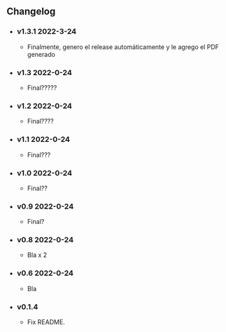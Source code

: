 ## Changelog

<!-- Version start @@ {"version": "v1.3.1", "release": "Final", "shouldCreateRelease": "false"} -->

- ### v1.3.1 2022-3-24

  - Finalmente, genero el release automáticamente y le agrego el PDF generado
  <!-- Version end -->

- ### v1.3 2022-0-24

  - Final?????

- ### v1.2 2022-0-24

  - Final????

- ### v1.1 2022-0-24

  - Final???

- ### v1.0 2022-0-24

  - Final??

- ### v0.9 2022-0-24

  - Final?

- ### v0.8 2022-0-24

  - Bla x 2

- ### v0.6 2022-0-24

  - Bla

- ### v0.1.4

  - Fix README.